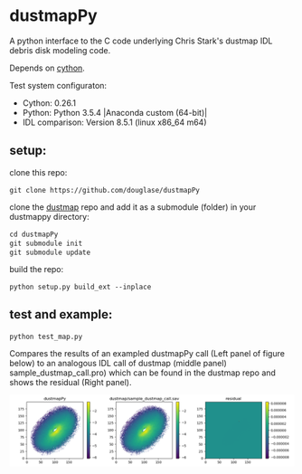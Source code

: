 # dustmapPy

A python interface to the C code underlying Chris Stark's dustmap IDL debris disk modeling code.

Depends on [cython](http://docs.cython.org/en/latest/).

Test system configuraton: 

* Cython: 0.26.1
* Python: Python 3.5.4 |Anaconda custom (64-bit)|
* IDL comparison: Version 8.5.1 (linux x86_64 m64)

##  setup:

clone this repo:

    git clone https://github.com/douglase/dustmapPy

clone the [dustmap](https://github.com/douglase/dustmap) repo and add it as a submodule (folder) in your dustmappy directory:

    cd dustmapPy
    git submodule init
    git submodule update

build the repo:

    python setup.py build_ext --inplace

## test and example:


```
python test_map.py
```

Compares the results of an exampled dustmapPy call (Left panel of figure below) to an analogous IDL call of dustmap (middle panel) sample_dustmap_call.pro) which can be found in the dustmap repo and shows the residual (Right panel).

![DustmapPy call, python call, residual](IDL-python.png)
